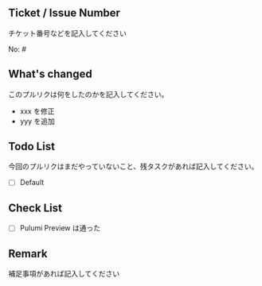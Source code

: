 ## Ticket / Issue Number

チケット番号などを記入してください

No: #

## What's changed

このプルリクは何をしたのかを記入してください。

- xxx を修正
- yyy を追加

## Todo List

今回のプルリクはまだやっていないこと、残タスクがあれば記入してください。

- [ ] Default

## Check List

- [ ] Pulumi Preview は通った

## Remark

補足事項があれば記入してください
